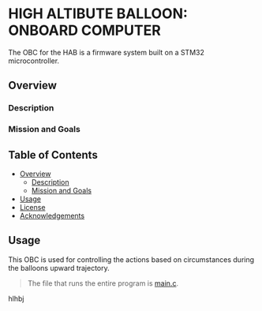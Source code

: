 # HIGH ALTIBUTE BALLOON: ONBOARD COMPUTER
The OBC for the HAB is a firmware system built on a STM32 microcontroller.

## Overview
### Description

### Mission and Goals

## Table of Contents
- [Overview](#overview)
  - [Description](#description)
  - [Mission and Goals](#mission-and-goals)
- [Usage](#usage)
- [License](#license)
- [Acknowledgements](#acknowledgements)

## Usage 
This OBC is used for controlling the actions based on circumstances during the balloons upward trajectory.

> The file that runs the entire program is [main.c](https://github.com/UVicSatelliteDesign/HAB_OBC/blob/18-documentation/Core/Src/main.c).

hlhbj





